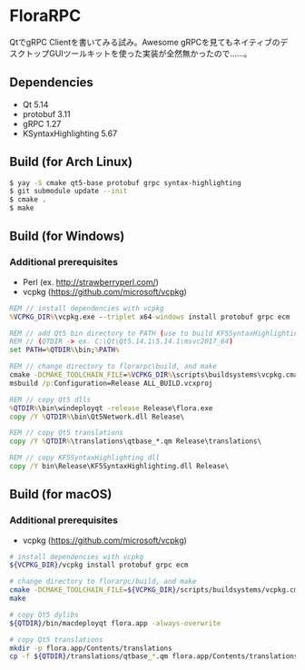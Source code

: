 FloraRPC
====

QtでgRPC Clientを書いてみる試み。Awesome gRPCを見てもネイティブのデスクトップGUIツールキットを使った実装が全然無かったので……。

## Dependencies
- Qt 5.14
- protobuf 3.11
- gRPC 1.27
- KSyntaxHighlighting 5.67

## Build (for Arch Linux)

```sh
$ yay -S cmake qt5-base protobuf grpc syntax-highlighting
$ git submodule update --init
$ cmake .
$ make
```

## Build (for Windows)
### Additional prerequisites
* Perl (ex. http://strawberryperl.com/)
* vcpkg (https://github.com/microsoft/vcpkg)

```bat
REM // install dependencies with vcpkg
%VCPKG_DIR%\vcpkg.exe --triplet x64-windows install protobuf grpc ecm

REM // add Qt5 bin directory to PATH (use to build KF5SyntaxHighlighting)
REM // (QTDIR -> ex. C:\Qt\Qt5.14.1\5.14.1\msvc2017_64)
set PATH=%QTDIR%\bin;%PATH%

REM // change directory to florarpc\build, and make
cmake -DCMAKE_TOOLCHAIN_FILE=%VCPKG_DIR%\scripts\buildsystems\vcpkg.cmake -DVCPKG_TARGET_TRIPLET=x64-windows -DCMAKE_PREFIX_PATH=%QTDIR% -DCMAKE_BUILD_TYPE=Release -A x64 ..
msbuild /p:Configuration=Release ALL_BUILD.vcxproj

REM // copy Qt5 dlls
%QTDIR%\bin\windeployqt -release Release\flora.exe
copy /Y %QTDIR%\bin\Qt5Network.dll Release\

REM // copy Qt5 translations
copy /Y %QTDIR%\translations\qtbase_*.qm Release\translations\

REM // copy KF5SyntaxHighlighting dll
copy /Y bin\Release\KF5SyntaxHighlighting.dll Release\
```

## Build (for macOS)
### Additional prerequisites
* vcpkg (https://github.com/microsoft/vcpkg)

```sh
# install dependencies with vcpkg
${VCPKG_DIR}/vcpkg install protobuf grpc ecm

# change directory to florarpc/build, and make
cmake -DCMAKE_TOOLCHAIN_FILE=${VCPKG_DIR}/scripts/buildsystems/vcpkg.cmake -DCMAKE_PREFIX_PATH=${QTDIR} ..
make

# copy Qt5 dylibs
${QTDIR}/bin/macdeployqt flora.app -always-overwrite

# copy Qt5 translations
mkdir -p flora.app/Contents/translations
cp -f ${QTDIR}/translations/qtbase_*.qm flora.app/Contents/translations
```
